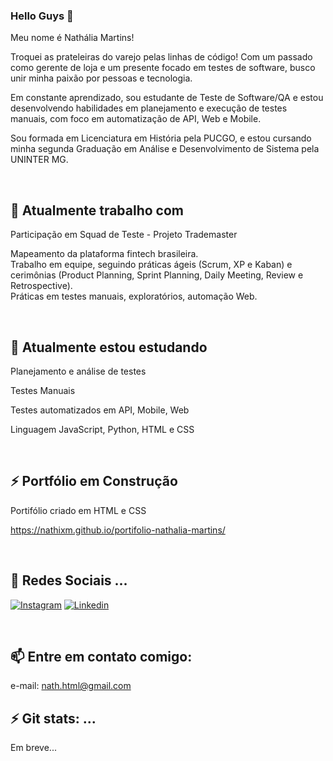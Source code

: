 
### Hello Guys 👋

Meu nome é Nathália Martins!

Troquei as prateleiras do varejo pelas linhas de código! ️Com um passado como gerente de loja e um presente focado em testes de software, busco unir minha paixão por pessoas e tecnologia.  

Em constante aprendizado, sou estudante de Teste de Software/QA e estou desenvolvendo habilidades em planejamento e execução de testes manuais, com foco em automatização de API, Web e Mobile.

Sou formada em Licenciatura em História pela PUCGO, e estou cursando minha segunda Graduação em Análise e Desenvolvimento de Sistema pela UNINTER MG.

<br>

## 🔭 Atualmente trabalho com 

Participação em Squad de Teste - Projeto Trademaster

Mapeamento da plataforma fintech brasileira.  
Trabalho em equipe, seguindo práticas ágeis (Scrum, XP e Kaban) e cerimônias (Product Planning, Sprint Planning, Daily Meeting, Review e Retrospective).  
Práticas em testes manuais, exploratórios, automação Web.

<br>

## 🌱 Atualmente estou estudando
Planejamento e análise de testes

Testes Manuais

Testes automatizados em API, Mobile, Web

Linguagem JavaScript, Python, HTML e CSS

<br>


## ⚡ Portfólio em Construção

Portifólio criado em HTML e CSS

https://nathixm.github.io/portifolio-nathalia-martins/

<br>

## 💬 Redes Sociais ...

[![Instagram](https://img.shields.io/badge/Instagram-E4405F?style=for-the-badge&logo=instagram&logoColor=white)](https://www.instagram.com/nathixm/)
[![Linkedin](https://img.shields.io/badge/LinkedIn-0077B5?style=for-the-badge&logo=linkedin&logoColor=white)](https://www.linkedin.com/in/nathixm/)

<br>

## 📫 Entre em contato comigo:
e-mail: nath.html@gmail.com
<br>

## ⚡ Git stats: ...

Em breve...
